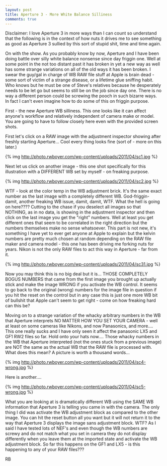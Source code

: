```yaml
---
layout: post
title: Aperture 3 - More White Balance Silliness
comments: true
---
```

Disclaimer: I love Aperture 3 in more ways than I can count so understand that the following is in the context of how nuts it drives me to see something as good as Aperture 3 sullied by this sort of stupid shit, time and time again.

On with the show. As you probably know by now, Aperture and I have been doing battle over silly white balance nonsense since day friggin one. Well at some point in the not too distant past it has broken in yet a new way as well has some strange variations on all of the old ways it has been broken. I swear the guy/gal in charge of WB RAW file stuff at Apple is brain dead - some sort of victim of a strange disease, or a lifetime glue sniffing habit. Who knows but he must be one of Steve's relatives because he desperately needs to be let go but seems to still be on the job since day one. There is no way a different person could be screwing the pooch in such bizarre ways. In fact I can't even imagine how to do some of this on friggin purpose.

First - the new Aperture WB silliness. This one looks like it can affect anyone's workflow and relatively independent of camera make or model. You are going to have to follow closely here even with the provided screen shots.

First let's click on a RAW image with the adjustment inspector showing after freshly starting Aperture... Cool every thing looks fine (sort of - more on this later.)

{% img http://photo.rwboyer.com/wp-content/uploads/2011/04/sc1.jpg %}

Next let us click on another image - this one shot specifically for this illustration with a DIFFERENT WB set by myself - on freaking purpose.

{% img http://photo.rwboyer.com/wp-content/uploads/2011/04/sc2.jpg %}

WTF - look at the color temp in the WB adjustment brick. It's the same exact number as the last image with a completely different WB. God-friggin-damit, another freaking WB issue, damit, damit, WTF. What the hell is going on here???? Cutting to the chase if you deselect all images so that NOTHING, as in no data, is showing in the adjustment inspector and then click on the last image you get the "right" numbers. Well at least you get different ones that seem to be correlated in the right direction but the numbers themselves make no sense whatsoever. This part is not new, it's something I have yet to ever get anyone at Apple to explain but the kelvin numbers are pretty much chosen at random depending on the RAW file maker and camera model - this one has been driving me forking nuts for years. Nikon is not the only RAW files to act this way in Aperture - far from it.

{% img http://photo.rwboyer.com/wp-content/uploads/2011/04/sc31.jpg %}

Now you may think this is no big deal but it is... THOSE COMPLETELY BOGUS NUMBERS that came from the first image you brought up actually stick and make the image WRONG if you activate the WB control. It seems to go back to the original (wrong) numbers for the image file in question if you hit the reset on the control but in any case this is just one more WB bit of bullshit that Apple can't seem to get right - come on how freaking hard can this be?

Moving on to a strange variation of the whacky arbitrary numbers in the WB that Aperture interprets NO MATTER HOW YOU SET YOUR CAMERA - well at least on some cameras like Nikons, and now Panasonics, and more.... This one really sucks and I have only seen it affect the panasonic LX5 and GF1 RW2 files so far. Hold onto your hats now.... Those whacky numbers in the WB that Aperture interpreted (not the ones stuck from a previous image) are NOT the same as the actual WB that the RAW file is processed with. What does this mean? A picture is worth a thousand words...

{% img http://photo.rwboyer.com/wp-content/uploads/2011/04/sc4-wrong.jpg %}

Here is another....

{% img http://photo.rwboyer.com/wp-content/uploads/2011/04/sc5-wrong.jpg %}

What you are looking at is dramatically different WB using the SAME WB information that Aperture 3 is telling you came in with the camera. The only thing I did was activate the WB adjustment block as compared to the other image. You can hit the reset button all you want but it will not return it to the way that Aperture 3 displays the image sans adjustment block. WTF? As I said I have tested lots of NEF's and even though the WB numbers are screwy and do not match what you set in camera they do not display differently when you leave them at the imported state and activate the WB adjustment block. So far this happens on the GF1 and LX5 - is this happening to any of your RAW files???

RB